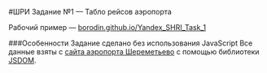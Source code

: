 #ШРИ Задание №1 — Табло рейсов аэропорта

Рабочий пример — [borodin.github.io/Yandex_SHRI_Task_1](http://borodin.github.io/Yandex_SHRI_Task_1)

###Особенности
Задание сделано без использования JavaScript
Все данные взяты с [сайта аэропорта Шереметьево](http://svo.aero/) с помощью библиотеки [JSDOM](http://github.com/tmpvar/jsdom).